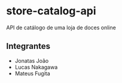 # store-catalog-api
API de catálogo de uma loja de doces online

## Integrantes
- Jonatas João
- Lucas Nakagawa
- Mateus Fugita
